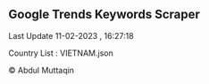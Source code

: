 

## Google Trends Keywords Scraper 
 
Last Update 11-02-2023 , 16:27:18

Country List :
VIETNAM.json



© Abdul Muttaqin 
